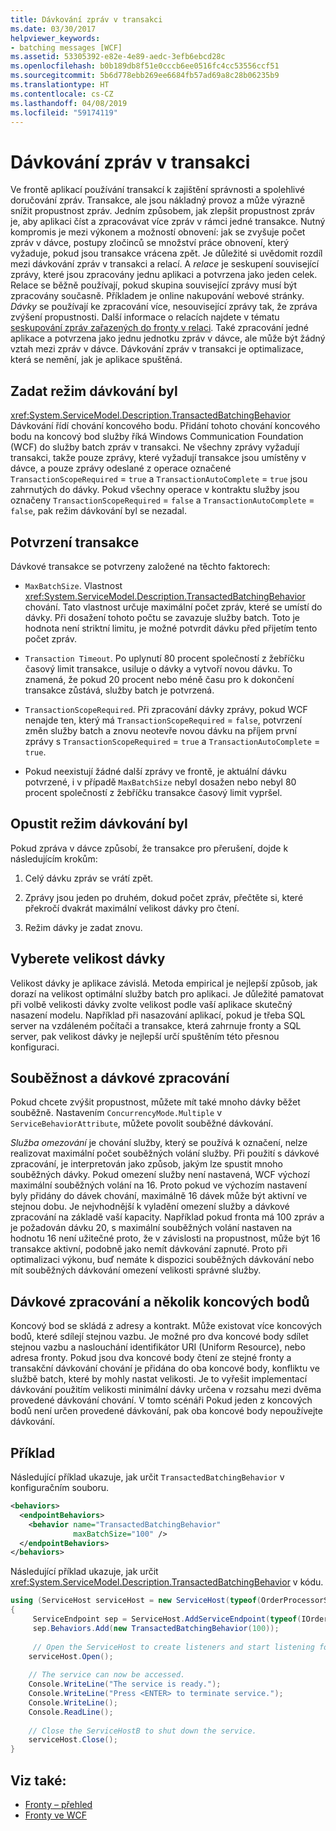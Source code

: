 ```yaml
---
title: Dávkování zpráv v transakci
ms.date: 03/30/2017
helpviewer_keywords:
- batching messages [WCF]
ms.assetid: 53305392-e82e-4e89-aedc-3efb6ebcd28c
ms.openlocfilehash: b0b189db8f51e0cccb6ee0516fc4cc53556ccf51
ms.sourcegitcommit: 5b6d778ebb269ee6684fb57ad69a8c28b06235b9
ms.translationtype: HT
ms.contentlocale: cs-CZ
ms.lasthandoff: 04/08/2019
ms.locfileid: "59174119"
---
```

# <a name="batching-messages-in-a-transaction"></a>Dávkování zpráv v transakci
Ve frontě aplikací používání transakcí k zajištění správnosti a spolehlivé doručování zpráv. Transakce, ale jsou nákladný provoz a může výrazně snížit propustnost zpráv. Jedním způsobem, jak zlepšit propustnost zpráv je, aby aplikaci číst a zpracovávat více zpráv v rámci jedné transakce. Nutný kompromis je mezi výkonem a možností obnovení: jak se zvyšuje počet zpráv v dávce, postupy zločinců se množství práce obnovení, který vyžaduje, pokud jsou transakce vrácena zpět. Je důležité si uvědomit rozdíl mezi dávkování zpráv v transakci a relací. A *relace* je seskupení související zprávy, které jsou zpracovány jednu aplikaci a potvrzena jako jeden celek. Relace se běžně používají, pokud skupina související zprávy musí být zpracovány současně. Příkladem je online nakupování webové stránky. *Dávky* se používají ke zpracování více, nesouvisející zprávy tak, že zpráva zvýšení propustnosti. Další informace o relacích najdete v tématu [seskupování zpráv zařazených do fronty v relaci](../../../../docs/framework/wcf/feature-details/grouping-queued-messages-in-a-session.md). Také zpracování jedné aplikace a potvrzena jako jednu jednotku zpráv v dávce, ale může být žádný vztah mezi zpráv v dávce. Dávkování zpráv v transakci je optimalizace, která se nemění, jak je aplikace spuštěná.  
  
## <a name="entering-batching-mode"></a>Zadat režim dávkování byl  
 <xref:System.ServiceModel.Description.TransactedBatchingBehavior> Dávkování řídí chování koncového bodu. Přidání tohoto chování koncového bodu na koncový bod služby říká Windows Communication Foundation (WCF) do služby batch zpráv v transakci. Ne všechny zprávy vyžadují transakci, takže pouze zprávy, které vyžadují transakce jsou umístěny v dávce, a pouze zprávy odeslané z operace označené `TransactionScopeRequired`  =  `true` a `TransactionAutoComplete`  =  `true` jsou zahrnutých do dávky. Pokud všechny operace v kontraktu služby jsou označeny `TransactionScopeRequired`  =  `false` a `TransactionAutoComplete`  =  `false`, pak režim dávkování byl se nezadal.  
  
## <a name="committing-a-transaction"></a>Potvrzení transakce  
 Dávkové transakce se potvrzeny založené na těchto faktorech:  
  
-   `MaxBatchSize`. Vlastnost <xref:System.ServiceModel.Description.TransactedBatchingBehavior> chování. Tato vlastnost určuje maximální počet zpráv, které se umístí do dávky. Při dosažení tohoto počtu se zavazuje služby batch. Toto je hodnota není striktní limitu, je možné potvrdit dávku před přijetím tento počet zpráv.  
  
-   `Transaction Timeout`. Po uplynutí 80 procent společností z žebříčku časový limit transakce, usiluje o dávky a vytvoří novou dávku. To znamená, že pokud 20 procent nebo méně času pro k dokončení transakce zůstává, služby batch je potvrzená.  
  
-   `TransactionScopeRequired`. Při zpracování dávky zprávy, pokud WCF nenajde ten, který má `TransactionScopeRequired`  =  `false`, potvrzení změn služby batch a znovu neotevře novou dávku na příjem první zprávy s `TransactionScopeRequired`  =  `true` a `TransactionAutoComplete`  = `true`.  
  
-   Pokud neexistují žádné další zprávy ve frontě, je aktuální dávku potvrzené, i v případě `MaxBatchSize` nebyl dosažen nebo nebyl 80 procent společností z žebříčku transakce časový limit vypršel.  
  
## <a name="leaving-batching-mode"></a>Opustit režim dávkování byl  
 Pokud zpráva v dávce způsobí, že transakce pro přerušení, dojde k následujícím krokům:  
  
1.  Celý dávku zpráv se vrátí zpět.  
  
2.  Zprávy jsou jeden po druhém, dokud počet zpráv, přečtěte si, které překročí dvakrát maximální velikost dávky pro čtení.  
  
3.  Režim dávky je zadat znovu.  
  
## <a name="choosing-the-batch-size"></a>Vyberete velikost dávky  
 Velikost dávky je aplikace závislá. Metoda empirical je nejlepší způsob, jak dorazí na velikost optimální služby batch pro aplikaci. Je důležité pamatovat při volbě velikosti dávky zvolte velikost podle vaší aplikace skutečný nasazení modelu. Například při nasazování aplikací, pokud je třeba SQL server na vzdáleném počítači a transakce, která zahrnuje fronty a SQL server, pak velikost dávky je nejlepší určí spuštěním této přesnou konfiguraci.  
  
## <a name="concurrency-and-batching"></a>Souběžnost a dávkové zpracování  
 Pokud chcete zvýšit propustnost, můžete mít také mnoho dávky běžet souběžně. Nastavením `ConcurrencyMode.Multiple` v `ServiceBehaviorAttribute`, můžete povolit souběžné dávkování.  
  
 *Služba omezování* je chování služby, který se používá k označení, nelze realizovat maximální počet souběžných volání služby. Při použití s dávkové zpracování, je interpretován jako způsob, jakým lze spustit mnoho souběžných dávky. Pokud omezení služby není nastavená, WCF výchozí maximální souběžných volání na 16. Proto pokud ve výchozím nastavení byly přidány do dávek chování, maximálně 16 dávek může být aktivní ve stejnou dobu. Je nejvhodnější k vyladění omezení služby a dávkové zpracování na základě vaší kapacity. Například pokud fronta má 100 zpráv a je požadován dávku 20, s maximální souběžných volání nastaven na hodnotu 16 není užitečné proto, že v závislosti na propustnost, může být 16 transakce aktivní, podobně jako nemít dávkování zapnuté. Proto při optimalizaci výkonu, buď nemáte k dispozici souběžných dávkování nebo mít souběžných dávkování omezení velikosti správné služby.  
  
## <a name="batching-and-multiple-endpoints"></a>Dávkové zpracování a několik koncových bodů  
 Koncový bod se skládá z adresy a kontrakt. Může existovat více koncových bodů, které sdílejí stejnou vazbu. Je možné pro dva koncové body sdílet stejnou vazbu a naslouchání identifikátor URI (Uniform Resource), nebo adresa fronty. Pokud jsou dva koncové body čtení ze stejné fronty a transakční dávkování chování je přidána do oba koncové body, konfliktu ve službě batch, které by mohly nastat velikosti. Je to vyřešit implementací dávkování použitím velikosti minimální dávky určena v rozsahu mezi dvěma provedené dávkování chování. V tomto scénáři Pokud jeden z koncových bodů není určen provedené dávkování, pak oba koncové body nepoužívejte dávkování.  
  
## <a name="example"></a>Příklad  
 Následující příklad ukazuje, jak určit `TransactedBatchingBehavior` v konfiguračním souboru.  
  
```xml  
<behaviors>
  <endpointBehaviors>
    <behavior name="TransactedBatchingBehavior"
              maxBatchSize="100" />
  </endpointBehaviors>
</behaviors>
```  
  
 Následující příklad ukazuje, jak určit <xref:System.ServiceModel.Description.TransactedBatchingBehavior> v kódu.  
  
```csharp
using (ServiceHost serviceHost = new ServiceHost(typeof(OrderProcessorService)))
{
     ServiceEndpoint sep = ServiceHost.AddServiceEndpoint(typeof(IOrderProcessor), new NetMsmqBinding(), "net.msmq://localhost/private/ServiceModelSamplesTransacted");
     sep.Behaviors.Add(new TransactedBatchingBehavior(100));
     
     // Open the ServiceHost to create listeners and start listening for messages.
    serviceHost.Open();
  
    // The service can now be accessed.
    Console.WriteLine("The service is ready.");
    Console.WriteLine("Press <ENTER> to terminate service.");
    Console.WriteLine();
    Console.ReadLine();
  
    // Close the ServiceHostB to shut down the service.
    serviceHost.Close();
}  
```  
  
## <a name="see-also"></a>Viz také:

- [Fronty – přehled](../../../../docs/framework/wcf/feature-details/queues-overview.md)
- [Fronty ve WCF](../../../../docs/framework/wcf/feature-details/queuing-in-wcf.md)
